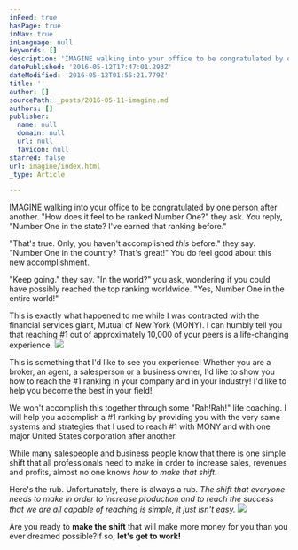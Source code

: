 ```yaml
---
inFeed: true
hasPage: true
inNav: true
inLanguage: null
keywords: []
description: 'IMAGINE walking into your office to be congratulated by one person after another. “How does it feel to be ranked Number One?” they ask. You reply, “Number One in the state? I’ve earned that ranking before.”'
datePublished: '2016-05-12T17:47:01.293Z'
dateModified: '2016-05-12T01:55:21.779Z'
title: ''
author: []
sourcePath: _posts/2016-05-11-imagine.md
authors: []
publisher:
  name: null
  domain: null
  url: null
  favicon: null
starred: false
url: imagine/index.html
_type: Article

---
```

IMAGINE walking into your office to be congratulated by one person after another. "How does it feel to be ranked Number One?" they ask. You reply, "Number One in the state? I've earned that ranking before."

"That's true. Only, you haven't accomplished _this_ before." they say. "Number One in the country? That's great!" You do feel good about this new accomplishment.

"Keep going." they say. "In the world?" you ask, wondering if you could have possibly reached the top ranking worldwide. "Yes, Number One in the entire world!"

This is exactly what happened to me while I was contracted with the financial services giant, Mutual of New York (MONY). I can humbly tell you that reaching \#1 out of approximately 10,000 of your peers is a life-changing experience.
![](https://the-grid-user-content.s3-us-west-2.amazonaws.com/ec371213-2d49-44f2-a5aa-b5e355085cc8.jpg)

This is something that I'd like to see you experience! Whether you are a broker, an agent, a salesperson or a business owner, I'd like to show you how to reach the \#1 ranking in your company and in your industry! I'd like to help you become the best in your field!

We won't accomplish this together through some "Rah!Rah!" life coaching. I will help you accomplish a \#1 ranking by providing you with the very same systems and strategies that I used to reach \#1 with MONY and with one major United States corporation after another.

While many salespeople and business people know that there is one simple shift that all professionals need to make in order to increase sales, revenues and profits, almost no one knows _how to make that shift_.

Here's the rub. Unfortunately, there is always a rub. __The shift_ that everyone needs to make in order to increase production and to reach the success that we are all capable of reaching _is simple, it just isn't easy.__
![](https://the-grid-user-content.s3-us-west-2.amazonaws.com/d4234896-a90e-452a-ba84-018c4f3c1778.jpg)

Are you ready to __make the shift__ that will make more money for you than you ever dreamed possible?If so, __let's get to work!__
